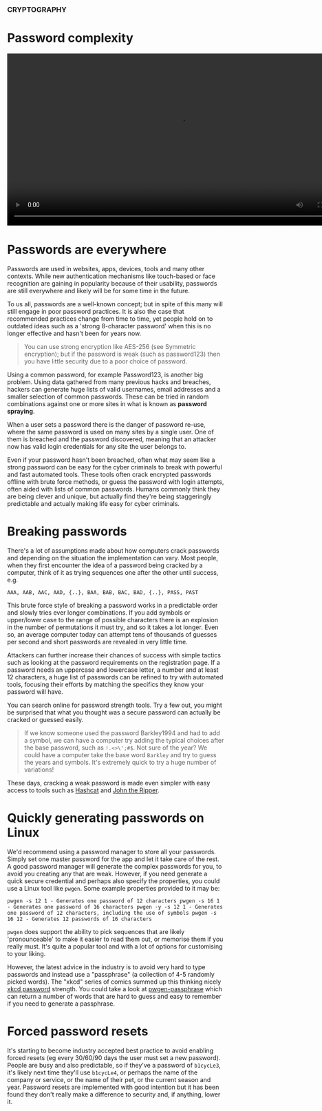 ### CRYPTOGRAPHY
# Password complexity

<div align="center">
  <video src="" width="800" />
</div>

# Passwords are everywhere

Passwords are used in websites, apps, devices, tools and many other contexts. While new authentication mechanisms like touch-based or face recognition are gaining in popularity because of their usability, passwords are still everywhere and likely will be for some time in the future.

To us all, passwords are a well-known concept; but in spite of this many will still engage in poor password practices. It is also the case that recommended practices change from time to time, yet people hold on to outdated ideas such as a 'strong 8-character password' when this is no longer effective and hasn't been for years now.

>You can use strong encryption like AES-256 (see Symmetric encryption); but if the password is weak (such as password123) then you have little security due to a poor choice of password.

Using a common password, for example Password123, is another big problem. Using data gathered from many previous hacks and breaches, hackers can generate huge lists of valid usernames, email addresses and a smaller selection of common passwords. These can be tried in random combinations against one or more sites in what is known as **password spraying**.

When a user sets a password there is the danger of password re-use, where the same password is used on many sites by a single user. One of them is breached and the password discovered, meaning that an attacker now has valid login credentials for any site the user belongs to.

Even if your password hasn't been breached, often what may seem like a strong password can be easy for the cyber criminals to break with powerful and fast automated tools. These tools often crack encrypted passwords offline with brute force methods, or guess the password with login attempts, often aided with lists of common passwords. Humans commonly think they are being clever and unique, but actually find they're being staggeringly predictable and actually making life easy for cyber criminals.

# Breaking passwords

There's a lot of assumptions made about how computers crack passwords and depending on the situation the implementation can vary. Most people, when they first encounter the idea of a password being cracked by a computer, think of it as trying sequences one after the other until success, e.g.

`AAA, AAB, AAC, AAD, {..}, BAA, BAB, BAC, BAD, {..}, PASS, PAST`

This brute force style of breaking a password works in a predictable order and slowly tries ever longer combinations. If you add symbols or upper/lower case to the range of possible characters there is an explosion in the number of permutations it must try, and so it takes a lot longer. Even so, an average computer today can attempt tens of thousands of guesses per second and short passwords are revealed in very little time.

Attackers can further increase their chances of success with simple tactics such as looking at the password requirements on the registration page. If a password needs an uppercase and lowercase letter, a number and at least 12 characters, a huge list of passwords can be refined to try with automated tools, focusing their efforts by matching the specifics they know your password will have.

You can search online for password strength tools. Try a few out, you might be surprised that what you thought was a secure password can actually be cracked or guessed easily.

>If we know someone used the password Barkley1994 and had to add a symbol, we can have a computer try adding the typical choices after the base password, such as `!.<>\';#$`. Not sure of the year? We could have a computer take the base word `Barkley` and try to guess the years and symbols. It's extremely quick to try a huge number of variations!

These days, cracking a weak password is made even simpler with easy access to tools such as [Hashcat](https://hashcat.net/hashcat/) and [John the Ripper](https://www.openwall.com/john/).

# Quickly generating passwords on Linux

We'd recommend using a password manager to store all your passwords. Simply set one master password for the app and let it take care of the rest. A good password manager will generate the complex passwords for you, to avoid you creating any that are weak. However, if you need generate a quick secure credential and perhaps also specify the properties, you could use a Linux tool like `pwgen`. Some example properties provided to it may be:

`pwgen -s 12 1 - Generates one password of 12 characters
pwgen -s 16 1 - Generates one password of 16 characters
pwgen -y -s 12 1 - Generates one password of 12 characters, including the use of symbols
pwgen -s 16 12 - Generates 12 passwords of 16 characters`

`pwgen` does support the ability to pick sequences that are likely 'pronounceable' to make it easier to read them out, or memorise them if you really must. It's quite a popular tool and with a lot of options for customising to your liking.

However, the latest advice in the industry is to avoid very hard to type passwords and instead use a "passphrase" (a collection of 4-5 randomly picked words). The "xkcd" series of comics summed up this thinking nicely [xkcd password](https://xkcd.com/936/) strength. You could take a look at [pwgen-passphrase](https://pypi.org/project/pwgen-passphrase/) which can return a number of words that are hard to guess and easy to remember if you need to generate a passphrase.

# Forced password resets

It's starting to become industry accepted best practice to avoid enabling forced resets (eg every 30/60/90 days the user must set a new password). People are busy and also predictable, so if they've a password of `b1cycLe3`, it's likely next time they'll use `b1cycLe4`, or perhaps the name of the company or service, or the name of their pet, or the current season and year. Password resets are implemented with good intention but it has been found they don't really make a difference to security and, if anything, lower it.